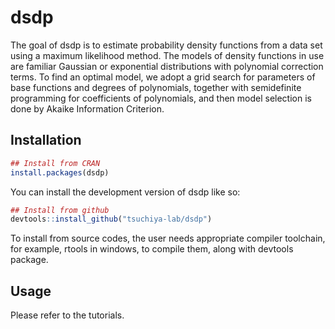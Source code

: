 
<!-- README.md is generated from README.Rmd. Please edit that file -->

# dsdp

<!-- badges: start -->
<!-- badges: end -->

The goal of dsdp is to estimate probability density functions from a
data set using a maximum likelihood method. The models of density
functions in use are familiar Gaussian or exponential distributions with
polynomial correction terms. To find an optimal model, we adopt a grid
search for parameters of base functions and degrees of polynomials,
together with semidefinite programming for coefficients of polynomials,
and then model selection is done by Akaike Information Criterion.

## Installation

``` r
## Install from CRAN
install.packages(dsdp)
```

You can install the development version of dsdp like so:

``` r
## Install from github
devtools::install_github("tsuchiya-lab/dsdp")
```

To install from source codes, the user needs appropriate compiler
toolchain, for example, rtools in windows, to compile them, along with
devtools package.

## Usage

Please refer to the tutorials.
